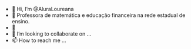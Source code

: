 - 👋 Hi, I’m @AluraLoureana
- 👀  Professora  de matemática e educação financeira na rede estadual de ensino.
- 🌱  
- 💞️ I’m looking to collaborate on ...
- 📫 How to reach me ...

<!---
AluraLoureana/AluraLoureana is a ✨ special ✨ repository because its `README.md` (this file) appears on your GitHub profile.
You can click the Preview link to take a look at your changes.
--->
